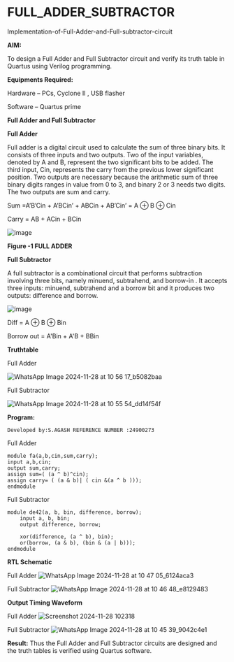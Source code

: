 # FULL_ADDER_SUBTRACTOR

Implementation-of-Full-Adder-and-Full-subtractor-circuit

**AIM:**

To design a Full Adder and Full Subtractor circuit and verify its truth table in Quartus using Verilog programming.

**Equipments Required:**

Hardware – PCs, Cyclone II , USB flasher

Software – Quartus prime

**Full Adder and Full Subtractor**

**Full Adder**

Full adder is a digital circuit used to calculate the sum of three binary bits. It consists of three inputs and two outputs. Two of the input variables, denoted by A and B, represent the two significant bits to be added. The third input, Cin, represents the carry from the previous lower significant position. Two outputs are necessary because the arithmetic sum of three binary digits ranges in value from 0 to 3, and binary 2 or 3 needs two digits. The two outputs are sum and carry.

Sum =A’B’Cin + A’BCin’ + ABCin + AB’Cin’ = A ⊕ B ⊕ Cin 

Carry = AB + ACin + BCin

![image](https://github.com/naavaneetha/FULL_ADDER_SUBTRACTOR/assets/154305477/0f30ba51-5ffb-4198-845f-18e054f675e7)

**Figure -1 FULL ADDER**

**Full Subtractor**

A full subtractor is a combinational circuit that performs subtraction involving three bits, namely minuend, subtrahend, and borrow-in . It accepts three inputs: minuend, subtrahend and a borrow bit and it produces two outputs: difference and borrow.

![image](https://github.com/naavaneetha/FULL_ADDER_SUBTRACTOR/assets/154305477/02b24f51-ab51-4304-9ad6-7b81ffc1ead5)

Diff = A ⊕ B ⊕ Bin 

Borrow out = A'Bin + A'B + BBin

**Truthtable**

Full Adder

![WhatsApp Image 2024-11-28 at 10 56 17_b5082baa](https://github.com/user-attachments/assets/4d067f86-95f5-42ba-b297-7b0ac29da290)

Full Subtractor

![WhatsApp Image 2024-11-28 at 10 55 54_dd14f54f](https://github.com/user-attachments/assets/00b5a05c-d04a-4a8f-b9e2-7f432ffade06)


**Program:**
```
Developed by:S.AGASH REFERENCE NUMBER :24900273
```
Full Adder
```
module fa(a,b,cin,sum,carry);
input a,b,cin;
output sum,carry;
assign sum=( (a ^ b)^cin);
assign carry= ( (a & b)| ( cin &(a ^ b )));
endmodule
```
Full Subtractor 
```
module de42(a, b, bin, difference, borrow);
    input a, b, bin;
    output difference, borrow;

    xor(difference, (a ^ b), bin);
    or(borrow, (a & b), (bin & (a | b)));
endmodule
```

**RTL Schematic**

Full Adder 
![WhatsApp Image 2024-11-28 at 10 47 05_6124aca3](https://github.com/user-attachments/assets/56271b1a-314b-4fbe-8abf-b46f6a7d8169)

Full Subtractor
![WhatsApp Image 2024-11-28 at 10 46 48_e8129483](https://github.com/user-attachments/assets/6b6317bd-c0a7-4c72-8cac-ab1171771310)

**Output Timing Waveform**

Full Adder
![Screenshot 2024-11-28 102318](https://github.com/user-attachments/assets/d57f1ea2-7e03-4d6d-96a0-76de4d2adb99)

Full Subtractor 
![WhatsApp Image 2024-11-28 at 10 45 39_9042c4e1](https://github.com/user-attachments/assets/58d21a4e-7c6b-40c2-8b47-cce04047ed36)

**Result:**
Thus the Full Adder and Full Subtractor circuits are designed and the truth tables is verified using Quartus software.



